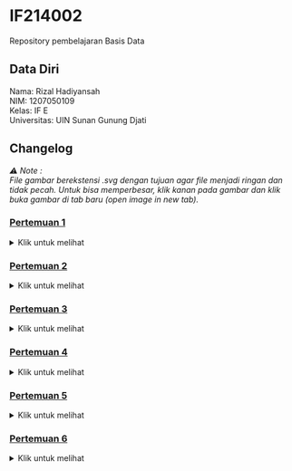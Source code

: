 # IF214002

Repository pembelajaran Basis Data

## Data Diri

Nama: Rizal Hadiyansah  
NIM: 1207050109  
Kelas: IF E  
Universitas: UIN Sunan Gunung Djati

## Changelog

_⚠️ Note :  
File gambar berekstensi .svg dengan tujuan agar file menjadi ringan dan tidak pecah. Untuk bisa memperbesar, klik kanan
pada gambar dan klik buka gambar di tab baru (open image in new tab)._

### [Pertemuan 1](pertemuan1)

<details>
<summary>Klik untuk melihat</summary>

- ⚡ Instalasi Diagrams.net
- ⚡ Instalasi Docker
- ⚡ Instalasi DBeaver
- 🆕 `CREATE` `DIAGRAM`: pembuatan contoh diagram ERD

</details>

### [Pertemuan 2](pertemuan2)

<details>
  <summary>Klik untuk melihat</summary>

- 🆕 `CREATE` `README.md`: pembuatan rancangan aplikasi berupa deskripsi dan atribut yang dibutuhkan
- 🆕 `CREATE` `DIAGRAM`: pembuatan diagram untuk rancangan aplikasi

Hasil praktikum: ![Diagram v0.2](pertemuan2/pertemuan2.drawio.svg)
</details>

### [Pertemuan 3](pertemuan3)

<details>
  <summary>Klik untuk melihat</summary>

- 🆕 `CREATE` `DIAGRAM`: pembuatan rancangan aplikasi berupa diagram ER konseptual
- 🚀 `UPDATE` `README.md`: penambahan cardinality dan optionality dari diagram sebelumnya

Hasil praktikum: ![Diagram ER Konseptual v0.3](pertemuan3/pertemuan3.drawio.svg)
</details>

### [Pertemuan 4](pertemuan4)

<details>
  <summary>Klik untuk melihat</summary>

- 🚀 `UPDATE` `README.md`: penambahan primary key dan composite key pada rancangan aplikasi
- 🚀 `UPDATE` `README.md`: penambahan relasi antar entitas pada rancangan aplikasi
- 🚀 `UPDATE` `DIAGRAM`: mengubah diagram ER konseptual menjadi logical

Hasil praktikum: ![Diagram ER Logical v0.4](pertemuan4/pertemuan4.drawio.svg)
</details>

### [Pertemuan 5](pertemuan5)

<details>
  <summary>Klik untuk melihat</summary>

- 🛠️ `UPDATE` `DIAGRAM`: memperbaiki beberapa optinality yang salah di beberapa entity
- ✨ `UPDATE` `DIAGRAM`: mengubah tema diagram agar terlihat lebih rapi
- ✨ `UPDATE` `README.md`: merapikan README.md
    - 🚀 Penambahan changelog untuk setiap pertemuan
    - 🚀 Penambahan gambar pertemuan sebelumnya untuk memudahkan perbandingan

Hasil praktikum: ![Diagram ER Logical v0.5](pertemuan5/pertemuan5.drawio.svg)
</details>

### [Pertemuan 6](pertemuan6)

<details>
  <summary>Klik untuk melihat</summary>

[//]: # (Hasil praktikum: ![Diagram ER Logical v0.6]&#40;pertemuan6/pertemuan6.drawio.svg&#41;)
</details>